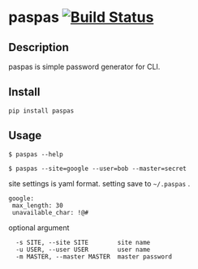 paspas [![Build Status](https://travis-ci.org/hirokikana/paspas.svg?branch=master)](https://travis-ci.org/hirokikana/paspas)
====

## Description
paspas is simple password generator for CLI.

## Install

```
pip install paspas
```

## Usage
```
$ paspas --help
```

```
$ paspas --site=google --user=bob --master=secret
```

site settings is yaml format. setting save to `~/.paspas` .
```
google:
 max_length: 30
 unavailable_char: !@#
```

optional argument
```
  -s SITE, --site SITE        site name
  -u USER, --user USER        user name
  -m MASTER, --master MASTER  master password
```

